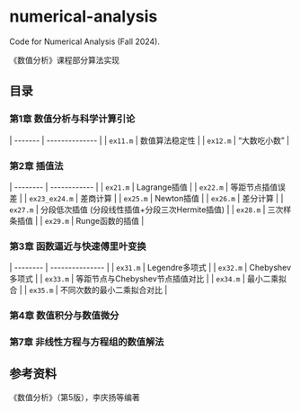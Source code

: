 # numerical-analysis

Code for Numerical Analysis (Fall 2024).

《数值分析》课程部分算法实现

## 目录

### 第1章 数值分析与科学计算引论

| -------  | --------------  |
| `ex11.m` |  数值算法稳定性   |
| `ex12.m` |  “大数吃小数”    |

### 第2章 插值法

| -------- | ------------ |
| `ex21.m` |  Lagrange插值  |
| `ex22.m` | 等距节点插值误差 |
| `ex23_ex24.m` | 差商计算  |
| `ex25.m` | Newton插值 | 
| `ex26.m` | 差分计算  |
| `ex27.m` | 分段低次插值 (分段线性插值+分段三次Hermite插值)  |
| `ex28.m` | 三次样条插值  |
| `ex29.m` | Runge函数的插值 |

### 第3章 函数逼近与快速傅里叶变换

| -------- | --------------- |
| `ex31.m` |  Legendre多项式  |
| `ex32.m` | Chebyshev多项式 |
| `ex33.m` | 等距节点与Chebyshev节点插值对比  |
| `ex34.m` | 最小二乘拟合 | 
| `ex35.m` | 不同次数的最小二乘拟合对比  |

### 第4章 数值积分与数值微分

### 第7章 非线性方程与方程组的数值解法

## 参考资料

《数值分析》（第5版），李庆扬等编著